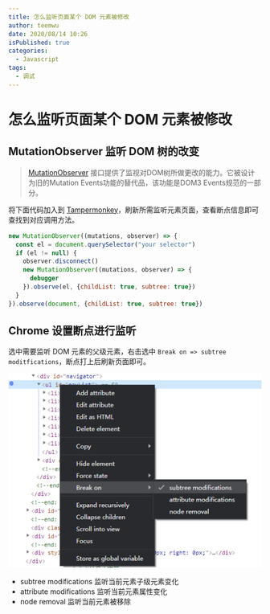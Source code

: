 ```yaml
---
title: 怎么监听页面某个 DOM 元素被修改
author: teemwu
date: 2020/08/14 10:26
isPublished: true
categories:
  - Javascript
tags:
  - 调试
---
```


# 怎么监听页面某个 DOM 元素被修改

## MutationObserver 监听 DOM 树的改变
> [MutationObserver](https://developer.mozilla.org/zh-CN/docs/Web/API/MutationObserver) 接口提供了监视对DOM树所做更改的能力。它被设计为旧的Mutation Events功能的替代品，该功能是DOM3 Events规范的一部分。

将下面代码加入到 [Tampermonkey](https://www.tampermonkey.net/index.php)，刷新所需监听元素页面，查看断点信息即可查找到对应调用方法。

```javascript
new MutationObserver((mutations, observer) => {
  const el = document.querySelector("your selector")
  if (el != null) {
    observer.disconnect()
    new MutationObserver((mutations, observer) => {
      debugger
    }).observe(el, {childList: true, subtree: true})
  }
}).observe(document, {childList: true, subtree: true})
```
## Chrome 设置断点进行监听

选中需要监听 DOM 元素的父级元素，右击选中 `Break on => subtree moditfications`，断点打上后刷新页面即可。

![](/public/imgs/2020/08/14/2020081410260.png)

- subtree modifications 监听当前元素子级元素变化
- attribute modifications 监听当前元素属性变化
- node removal 监听当前元素被移除
